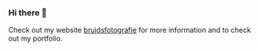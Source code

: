 ### Hi there 👋

Check out my website [bruidsfotografie]([https://www.google.com](https://kasiasfotogalerie.nl/bruidsfotografie/) "Bruidsfotografie") for more information and to check out my portfolio.


